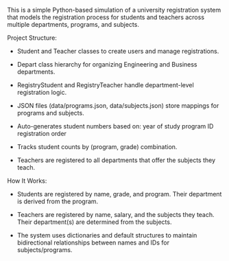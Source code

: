 This is a simple Python-based simulation of a university registration system that models the registration process for students and teachers across multiple departments, programs, and subjects.

Project Structure:

 - Student and Teacher classes to create users and manage registrations.

 - Depart class hierarchy for organizing Engineering and Business departments.

 - RegistryStudent and RegistryTeacher handle department-level registration logic.

 - JSON files (data/programs.json, data/subjects.json) store mappings for programs and subjects.

 - Auto-generates student numbers based on:
      year of study
      program ID
      registration order

 - Tracks student counts by (program, grade) combination.

 - Teachers are registered to all departments that offer the subjects they teach.

How It Works:

 - Students are registered by name, grade, and program. Their department is derived from the program.

 - Teachers are registered by name, salary, and the subjects they teach. Their department(s) are determined from the subjects.

 - The system uses dictionaries and default structures to maintain bidirectional relationships between names and IDs for subjects/programs.
